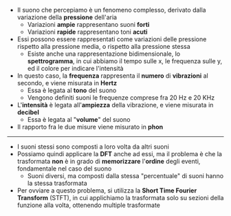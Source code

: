 + Il suono che percepiamo è un fenomeno complesso, derivato dalla variazione della **pressione** dell'aria
	+ Variazioni **ampie** rappresentano suoni **forti**
	+ Variazioni **rapide** rappresentano toni **acuti**
+ Essi possono essere rappresentati come variazioni delle pressione rispetto alla pressione media, o rispetto alla pressione stessa
	+ Esiste anche una rappresentazione bidimensionale, lo **spettrogramma**, in cui abbiamo il tempo sulle x, le frequenza sulle y, ed il colore per indicare l'intensità
+ In questo caso, la **frequenza** rappresenta il **numero** di **vibrazioni** al secondo, e viene misurata in **Hertz**
	+ Essa è legata al **tono** del suono
	+ Vengono definiti suoni le frequenze comprese fra 20 Hz e 20 KHz
+ L'**intensità** è legata all'**ampiezza** della vibrazione, e viene misurata in **decibel**
	+ Essa è legata al "**volume**" del suono
+ Il rapporto fra le due misure viene misurato in **phon**
---
+ I suoni stessi sono composti a loro volta da altri suoni
+ Possiamo quindi applicare la **DFT** anche ad essi, ma il problema è che la trasformata **non** è in grado di **memorizzare** l'**ordine** degli eventi, fondamentale nel caso del suono
	+ Suoni diversi, ma composti dalla stessa "percentuale" di suoni hanno la stessa trasformata
+ Per ovviare a questo problema, si utilizza la **Short Time Fourier Transform** (STFT), in cui applichiamo la trasformata solo su sezioni della funzione alla volta, ottenendo multiple trasformate